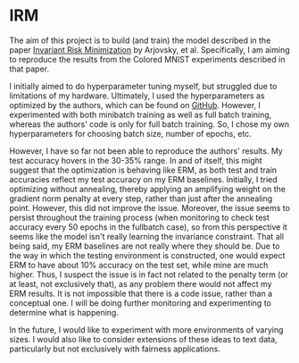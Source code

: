 # IRM

The aim of this project is to build (and train) the model described in the paper [Invariant Risk Minimization](https://arxiv.org/abs/1907.02893v1) by Arjovsky, et al. Specifically, I am aiming to reproduce the results from the Colored MNIST experiments described in that paper. 

I initially aimed to do hyperparameter tuning myself, but struggled due to limitations of my hardware. Ultimately, I used the hyperparameters as optimized by the authors, which can be found on [GitHub](https://github.com/facebookresearch/InvariantRiskMinimization). However, I experimented with both minibatch training as well as full batch training, whereas the authors' code is only for full batch training. So, I chose my own hyperparameters for choosing batch size, number of epochs, etc. 

However, I have so far not been able to reproduce the authors' results. My test accuracy hovers in the 30-35% range. In and of itself, this might suggest that the optimization is behaving like ERM, as both test and train accuracies reflect my test accuracy on my ERM baselines. Initially, I tried optimizing without annealing, thereby applying an amplifying weight on the gradient norm penalty at every step, rather than just after the annealing point. However, this did not improve the issue. Moreover, the issue seems to persist throughout the training process (when monitoring to check test accuracy every 50 epochs in the fullbatch case), so from this perspective it seems like the model isn't really learning the invariance constraint. That all being said, my ERM baselines are not really where they should be. Due to the way in which the testing environment is constructed, one would expect ERM to have about 10% accuracy on the test set, while mine are much higher. Thus, I suspect the issue is in fact not related to the penalty term (or at least, not exclusively that), as any problem there would not affect my ERM results. It is not impossible that there is a code issue, rather than a conceptual one. I will be doing further monitoring and experimenting to determine what is happening.

In the future, I would like to experiment with more environments of varying sizes. I would also like to consider extensions of these ideas to text data, particularly but not exclusively with fairness applications.
